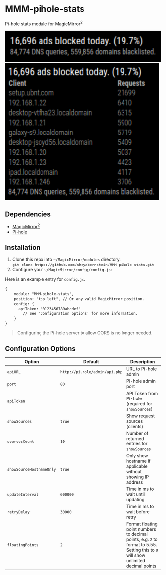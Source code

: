 # MMM-pihole-stats

Pi-hole stats module for MagicMirror<sup>2</sup>

![Preview](docs/preview.png "Screen Shot")
![Preview-Sources](docs/preview-showSources.png "Screen Shot (with Sources)")

## Dependencies

- [MagicMirror<sup>2</sup>](https://github.com/MichMich/MagicMirror)
- [Pi-hole](https://pi-hole.net)

## Installation

1. Clone this repo into `~/MagicMirror/modules` directory.<br>
  `git clone https://github.com/sheyabernstein/MMM-pihole-stats.git`
2. Configure your `~/MagicMirror/config/config.js`:

Here is an example entry for `config.js`.

```
{
    module: "MMM-pihole-stats",
    position: "top_left", // Or any valid MagicMirror position.
    config: {
      apiToken: "0123456789abcdef"
        // See 'Configuration options' for more information.
    }
}
```

> Configuring the Pi-hole server to allow CORS is no longer needed.

## Configuration Options

| **Option**               | **Default**                    | **Description**                                                                                                                     |
|--------------------------|--------------------------------|-------------------------------------------------------------------------------------------------------------------------------------|
| `apiURL`                 | `http://pi.hole/admin/api.php` | URL to Pi-hole admin                                                                                                                |
| `port`                   | `80`                           | Pi-hole admin port                                                                                                                  |
| `apiToken`               |                                | API Token from Pi-hole (required for `showSources`)                                                                                 |
| `showSources`            | `true`                         | Show request sources (clients)                                                                                                      |
| `sourcesCount`           | `10`                           | Number of returned entries for `showSources`                                                                                        |
| `showSourceHostnameOnly` | `true`                         | Only show hostname if applicable without showing IP address                                                                         |
| `updateInterval`         | `600000`                       | Time in ms to wait until updating                                                                                                   |
| `retryDelay`             | `30000`                        | Time in ms to wait before retry                                                                                                     |
| `floatingPoints`         | `2`                            | Format floating point numbers to decimal points, e.g. `2` to format to 5.55. Setting this to `0` will show unlimited decimal points |
